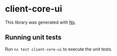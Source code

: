 # client-core-ui

This library was generated with [Nx](https://nx.dev).


## Running unit tests

Run `nx test client-core-ui` to execute the unit tests.

